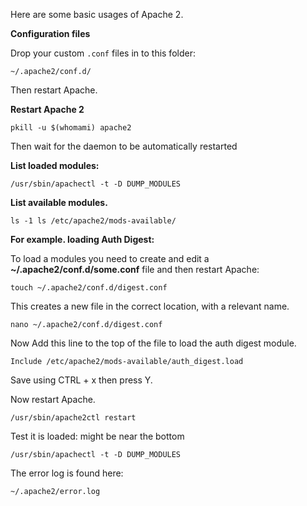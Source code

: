 Here are some basic usages of Apache 2.

**Configuration files**

Drop your custom `.conf` files in to this folder:

```
~/.apache2/conf.d/
```

Then restart Apache.

**Restart Apache 2**

```
pkill -u $(whomami) apache2
```

Then wait for the daemon to be automatically restarted

**List loaded modules:**

```
/usr/sbin/apachectl -t -D DUMP_MODULES
```

**List available modules.**

```
ls -1 ls /etc/apache2/mods-available/
```

**For example. loading Auth Digest:**

To load a modules you need to create and edit a **~/.apache2/conf.d/some.conf** file and then restart Apache:

```
touch ~/.apache2/conf.d/digest.conf
```

This creates a new file in the correct location, with a relevant name.

```
nano ~/.apache2/conf.d/digest.conf
```

Now Add this line to the top of the file to load the auth digest module.

```
Include /etc/apache2/mods-available/auth_digest.load
```

Save using CTRL + x then press Y.

Now restart Apache.

```
/usr/sbin/apache2ctl restart
```

Test it is loaded: might be near the bottom

```
/usr/sbin/apachectl -t -D DUMP_MODULES
```

The error log is found here:

```
~/.apache2/error.log
```



